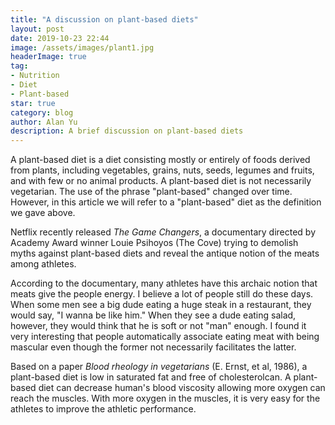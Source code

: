 ```yaml
---
title: "A discussion on plant-based diets"
layout: post
date: 2019-10-23 22:44
image: /assets/images/plant1.jpg
headerImage: true
tag:
- Nutrition
- Diet
- Plant-based 
star: true
category: blog
author: Alan Yu
description: A brief discussion on plant-based diets
---
```

A plant-based diet is a diet consisting mostly or entirely of foods derived from plants, including vegetables, grains, nuts, seeds, legumes and fruits, and with few or no animal products. A plant-based diet is not necessarily vegetarian. The use of the phrase "plant-based" changed over time. However, in this article we will refer to a "plant-based" diet as the definition we gave above.

Netflix recently released _The Game Changers_, a documentary directed by Academy Award winner Louie Psihoyos (The Cove) trying to demolish myths against plant-based diets and reveal the antique notion of the meats among athletes. 

According to the documentary, many athletes have this archaic notion that meats give the people energy. I believe a lot of people still do these days. When some men see a big dude eating a huge steak in a restaurant, they would say, "I wanna be like him." When they see a dude eating salad, however, they would think that he is soft or not "man" enough. I found it very interesting that people automatically associate eating meat with being mascular even though the former not necessarily facilitates the latter. 

Based on a paper _Blood rheology in vegetarians_ (E. Ernst, et al, 1986), a plant-based diet is low in saturated fat and free of cholesterolcan. A plant-based diet can decrease human's blood viscosity allowing more oxygen can reach the muscles. With more oxygen in the muscles, it is very easy for the athletes to improve the athletic performance.

 

